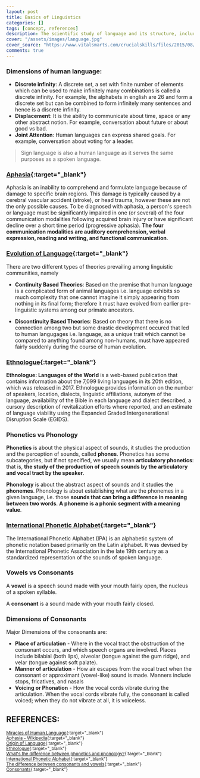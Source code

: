 ```yaml
---
layout: post
title: Basics of Linguistics
categories: []
tags: [concept, references]
description: The scientific study of language and its structure, including the study of grammar, syntax, and phonetics.
cover: "/assets/images/language.jpg"
cover_source: "https://www.vitalsmarts.com/crucialskills/files/2015/08/HelloLanguages_000045549754_1920x1080-1.jpg"
comments: true
---
```


### Dimensions of human language:
* **Discrete infinity**: A discrete set, a set with finite number of elements which can be used to make infinitely many combinations is called a discrete infinity. For example, the alphabets in english are 26 and form a discrete set but can be combined to form infinitely many sentences and hence is a discrete infinity.
* **Displacement**: It is the ability to communicate about time, space or any other abstract notion. For example, conversation about future or about good vs bad.
* **Joint Attention**: Human languages can express shared goals. For example, conversation about voting for a leader.


> Sign language is also a human language as it serves the same purposes as a spoken language.

### [Aphasia](https://en.wikipedia.org/wiki/Aphasia){:target="_blank"}
Aphasia is an inability to comprehend and formulate language because of damage to specific brain regions. This damage is typically caused by a cerebral vascular accident (stroke), or head trauma, however these are not the only possible causes. To be diagnosed with aphasia, a person's speech or language must be significantly impaired in one (or several) of the four communication modalities following acquired brain injury or have significant decline over a short time period (progressive aphasia). **The four communication modalities are auditory comprehension, verbal expression, reading and writing, and functional communication**.


### [Evolution of Language](https://en.wikipedia.org/wiki/Origin_of_language){:target="_blank"}
There are two different types of theories prevailing among linguistic communities, namely

* **Continuity Based Theories**: Based on the premise that human language is a complicated form of animal languages i.e. language exhibits so much complexity that one cannot imagine it simply appearing from nothing in its final form; therefore it must have evolved from earlier pre-linguistic systems among our primate ancestors.

* **Discontinuity Based Theories**: Based on theory that there is no connection among two but some drastic development occured that led to human langugages i.e. language, as a unique trait which cannot be compared to anything found among non-humans, must have appeared fairly suddenly during the course of human evolution.


### [Ethnologue](https://en.wikipedia.org/wiki/Ethnologue){:target="_blank"}
**Ethnologue: Languages of the World** is a web-based publication that contains information about the 7,099 living languages in its 20th edition, which was released in 2017. Ethnologue provides information on the number of speakers, location, dialects, linguistic affiliations, autonym of the language, availability of the Bible in each language and dialect described, a cursory description of revitalization efforts where reported, and an estimate of language viability using the Expanded Graded Intergenerational Disruption Scale (EGIDS).


### Phonetics vs Phonology
**Phonetics** is about the physical aspect of sounds, it studies the production and the perception of sounds, called **phones**. Phonetics has some subcategories, but if not specified, we usually mean **articulatory phonetics**: that is, **the study of the production of speech sounds by the articulatory and vocal tract by the speaker**.

**Phonology** is about the abstract aspect of sounds and it studies the **phonemes**. Phonology is about establishing what are the phonemes in a given language, i.e. those **sounds that can bring a difference in meaning between two words**. **A phoneme is a phonic segment with a meaning value**.


### [International Phonetic Alphabet](https://en.wikipedia.org/wiki/International_Phonetic_Alphabet){:target="_blank"}
The International Phonetic Alphabet (IPA) is an alphabetic system of phonetic notation based primarily on the Latin alphabet. It was devised by the International Phonetic Association in the late 19th century as a standardized representation of the sounds of spoken language.

### Vowels vs Consonants
A **vowel** is a speech sound made with your mouth fairly open, the nucleus of a spoken syllable.

A **consonant** is a sound made with your mouth fairly closed.


### Dimensions of Consonants
Major Dimensions of the consonants are:

* **Place of articulation** - Where in the vocal tract the obstruction of the consonant occurs, and which speech organs are involved. Places include bilabial (both lips), alveolar (tongue against the gum ridge), and velar (tongue against soft palate).
* **Manner of articulation** - How air escapes from the vocal tract when the consonant or approximant (vowel-like) sound is made. Manners include stops, fricatives, and nasals
* **Voicing or Phonation** - How the vocal cords vibrate during the articulation. When the vocal cords vibrate fully, the consonant is called voiced; when they do not vibrate at all, it is voiceless.



## REFERENCES:

<small>[Miracles of Human Language](https://www.coursera.org/learn/human-language/lecture/MR57B/human-language-versus-other-languages){:target="_blank"}</small><br>
<small>[Aphasia - Wikipedia](https://en.wikipedia.org/wiki/Aphasia){:target="_blank"}</small><br>
<small>[Origin of Language](https://en.wikipedia.org/wiki/Origin_of_language){:target="_blank"}</small><br>
<small>[Ethnologue](https://en.wikipedia.org/wiki/Ethnologue){:target="_blank"}</small><br>
<small>[What's the difference between phonetics and phonology?](https://linguistics.stackexchange.com/questions/180/whats-the-difference-between-phonetics-and-phonology){:target="_blank"}</small><br>
<small>[International Phonetic Alphabet](https://en.wikipedia.org/wiki/International_Phonetic_Alphabet){:target="_blank"}</small><br>
<small>[The difference between consonants and vowels](https://www.spelfabet.com.au/2015/04/the-difference-between-consonants-and-vowels/){:target="_blank"}</small><br>
<small>[Consonants](https://en.wikipedia.org/wiki/Consonant){:target="_blank"}</small>